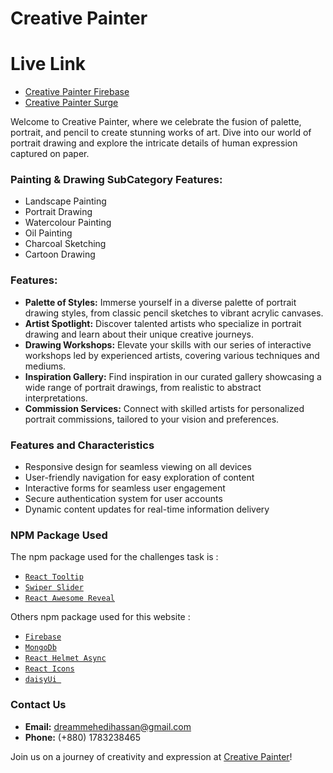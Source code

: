 # Creative Painter

# Live Link

- [Creative Painter Firebase](https://p-art-6493f.web.app/)
- [Creative Painter Surge](https://painting-drawing.surge.sh/)

Welcome to Creative Painter, where we celebrate the fusion of palette, portrait, and pencil to create stunning works of art. Dive into our world of portrait drawing and explore the intricate details of human expression captured on paper.

### Painting & Drawing SubCategory Features:

- Landscape Painting
- Portrait Drawing
- Watercolour Painting
- Oil Painting
- Charcoal Sketching
- Cartoon Drawing

### Features:

- **Palette of Styles:** Immerse yourself in a diverse palette of portrait drawing styles, from classic pencil sketches to vibrant acrylic canvases.
- **Artist Spotlight:** Discover talented artists who specialize in portrait drawing and learn about their unique creative journeys.
- **Drawing Workshops:** Elevate your skills with our series of interactive workshops led by experienced artists, covering various techniques and mediums.
- **Inspiration Gallery:** Find inspiration in our curated gallery showcasing a wide range of portrait drawings, from realistic to abstract interpretations.
- **Commission Services:** Connect with skilled artists for personalized portrait commissions, tailored to your vision and preferences.

### Features and Characteristics

- Responsive design for seamless viewing on all devices
- User-friendly navigation for easy exploration of content
- Interactive forms for seamless user engagement
- Secure authentication system for user accounts
- Dynamic content updates for real-time information delivery

### NPM Package Used

The npm package used for the challenges task is :

- [`React Tooltip`](https://react-tooltip.com/)
- [`Swiper Slider`](https://swiperjs.com/)
- [`React Awesome Reveal`](https://www.npmjs.com/package/react-awesome-reveal)

Others npm package used for this website :

- [`Firebase`](https://console.firebase.google.com/)
- [`MongoDb`](https://www.mongodb.com/)
- [`React Helmet Async`](https://www.npmjs.com/package/react-helmet-async)
- [`React Icons`](https://www.npmjs.com/package/react-icons)
- [`daisyUi `](https://daisyui.com/)

### Contact Us

- **Email:** [dreammehedihassan@gmail.com](mailto:dreammehedihassan@gmail.com)
- **Phone:** (+880) 1783238465

Join us on a journey of creativity and expression at [Creative Painter](https://painting-drawing.surge.sh/)!
